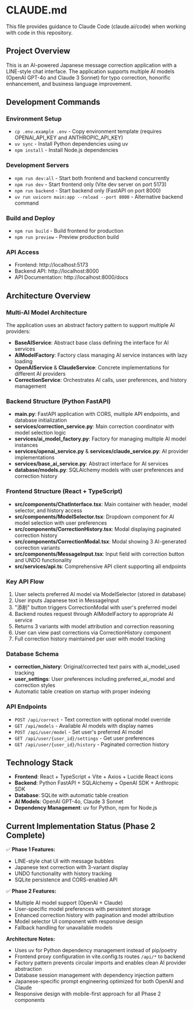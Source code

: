 # CLAUDE.md

This file provides guidance to Claude Code (claude.ai/code) when working with code in this repository.

## Project Overview

This is an AI-powered Japanese message correction application with a LINE-style chat interface. The application supports multiple AI models (OpenAI GPT-4o and Claude 3 Sonnet) for typo correction, honorific enhancement, and business language improvement.

## Development Commands

### Environment Setup
- `cp .env.example .env` - Copy environment template (requires OPENAI_API_KEY and ANTHROPIC_API_KEY)
- `uv sync` - Install Python dependencies using uv
- `npm install` - Install Node.js dependencies

### Development Servers
- `npm run dev:all` - Start both frontend and backend concurrently
- `npm run dev` - Start frontend only (Vite dev server on port 5173)
- `npm run backend` - Start backend only (FastAPI on port 8000)
- `uv run uvicorn main:app --reload --port 8000` - Alternative backend command

### Build and Deploy
- `npm run build` - Build frontend for production
- `npm run preview` - Preview production build

### API Access
- Frontend: http://localhost:5173
- Backend API: http://localhost:8000
- API Documentation: http://localhost:8000/docs

## Architecture Overview

### Multi-AI Model Architecture
The application uses an abstract factory pattern to support multiple AI providers:

- **BaseAIService**: Abstract base class defining the interface for AI services
- **AIModelFactory**: Factory class managing AI service instances with lazy loading
- **OpenAIService** & **ClaudeService**: Concrete implementations for different AI providers
- **CorrectionService**: Orchestrates AI calls, user preferences, and history management

### Backend Structure (Python FastAPI)
- **main.py**: FastAPI application with CORS, multiple API endpoints, and database initialization
- **services/correction_service.py**: Main correction coordinator with model selection logic
- **services/ai_model_factory.py**: Factory for managing multiple AI model instances
- **services/openai_service.py** & **services/claude_service.py**: AI provider implementations
- **services/base_ai_service.py**: Abstract interface for AI services
- **database/models.py**: SQLAlchemy models with user preferences and correction history

### Frontend Structure (React + TypeScript)
- **src/components/ChatInterface.tsx**: Main container with header, model selector, and history access
- **src/components/ModelSelector.tsx**: Dropdown component for AI model selection with user preferences
- **src/components/CorrectionHistory.tsx**: Modal displaying paginated correction history
- **src/components/CorrectionModal.tsx**: Modal showing 3 AI-generated correction variants
- **src/components/MessageInput.tsx**: Input field with correction button and UNDO functionality
- **src/services/api.ts**: Comprehensive API client supporting all endpoints

### Key API Flow
1. User selects preferred AI model via ModelSelector (stored in database)
2. User inputs Japanese text in MessageInput
3. "添削" button triggers CorrectionModal with user's preferred model
4. Backend routes request through AIModelFactory to appropriate AI service
5. Returns 3 variants with model attribution and correction reasoning
6. User can view past corrections via CorrectionHistory component
7. Full correction history maintained per user with model tracking

### Database Schema
- **correction_history**: Original/corrected text pairs with ai_model_used tracking
- **user_settings**: User preferences including preferred_ai_model and correction styles
- Automatic table creation on startup with proper indexing

### API Endpoints
- `POST /api/correct` - Text correction with optional model override
- `GET /api/models` - Available AI models with display names
- `POST /api/user/model` - Set user's preferred AI model
- `GET /api/user/{user_id}/settings` - Get user preferences
- `GET /api/user/{user_id}/history` - Paginated correction history

## Technology Stack

- **Frontend**: React + TypeScript + Vite + Axios + Lucide React icons
- **Backend**: Python FastAPI + SQLAlchemy + OpenAI SDK + Anthropic SDK
- **Database**: SQLite with automatic table creation
- **AI Models**: OpenAI GPT-4o, Claude 3 Sonnet
- **Dependency Management**: uv for Python, npm for Node.js

## Current Implementation Status (Phase 2 Complete)

✅ **Phase 1 Features:**
- LINE-style chat UI with message bubbles
- Japanese text correction with 3-variant display
- UNDO functionality with history tracking
- SQLite persistence and CORS-enabled API

✅ **Phase 2 Features:**
- Multiple AI model support (OpenAI + Claude)
- User-specific model preferences with persistent storage  
- Enhanced correction history with pagination and model attribution
- Model selector UI component with responsive design
- Fallback handling for unavailable models

**Architecture Notes:**
- Uses uv for Python dependency management instead of pip/poetry
- Frontend proxy configuration in vite.config.ts routes `/api/*` to backend
- Factory pattern prevents circular imports and enables clean AI provider abstraction
- Database session management with dependency injection pattern
- Japanese-specific prompt engineering optimized for both OpenAI and Claude
- Responsive design with mobile-first approach for all Phase 2 components